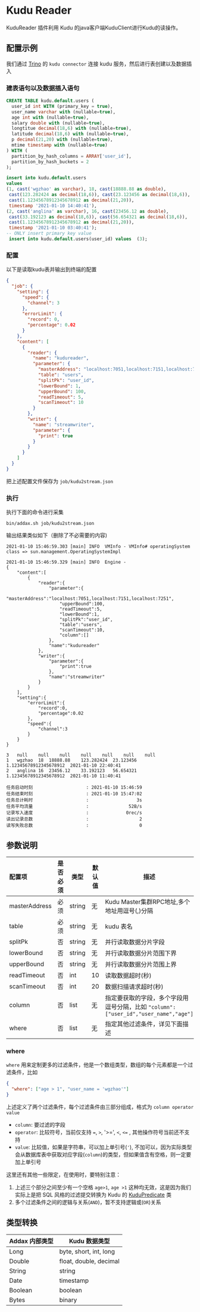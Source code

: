 # Kudu Reader

KuduReader 插件利用 Kudu 的java客户端KuduClient进行Kudu的读操作。


## 配置示例

我们通过 [Trino](https://trino.io)  的 `kudu connector` 连接 kudu 服务，然后进行表创建以及数据插入

### 建表语句以及数据插入语句

```sql
CREATE TABLE kudu.default.users (
  user_id int WITH (primary_key = true),
  user_name varchar with (nullable=true),
  age int with (nullable=true),
  salary double with (nullable=true),
  longtitue decimal(18,6) with (nullable=true),
  latitude decimal(18,6) with (nullable=true),
  p decimal(21,20) with (nullable=true),
  mtime timestamp with (nullable=true)
) WITH (
  partition_by_hash_columns = ARRAY['user_id'],
  partition_by_hash_buckets = 2
);

insert into kudu.default.users 
values 
(1, cast('wgzhao' as varchar), 18, cast(18888.88 as double), 
 cast(123.282424 as decimal(18,6)), cast(23.123456 as decimal(18,6)),
 cast(1.12345678912345678912 as decimal(21,20)), 
 timestamp '2021-01-10 14:40:41'),
(2, cast('anglina' as varchar), 16, cast(23456.12 as double), 
 cast(33.192123 as decimal(18,6)), cast(56.654321 as decimal(18,6)), 
 cast(1.12345678912345678912 as decimal(21,20)), 
 timestamp '2021-01-10 03:40:41');
-- ONLY insert primary key value
 insert into kudu.default.users(user_id) values  (3);
```

### 配置

以下是读取kudu表并输出到终端的配置

```json
{
  "job": {
    "setting": {
      "speed": {
        "channel": 3
      },
      "errorLimit": {
        "record": 0,
        "percentage": 0.02
      }
    },
    "content": [
      {
        "reader": {
          "name": "kudureader",
          "parameter": {
            "masterAddress": "localhost:7051,localhost:7151,localhost:7251",
            "table": "users",
            "splitPk": "user_id",
            "lowerBound": 1,
            "upperBound": 100,
            "readTimeout": 5,
            "scanTimeout": 10
          }
        },
        "writer": {
          "name": "streamwriter",
          "parameter": {
            "print": true
          }
        }
      }
    ]
  }
}
```

把上述配置文件保存为 `job/kudu2stream.json`

### 执行

执行下面的命令进行采集

```shell
bin/addax.sh job/kudu2stream.json
```

输出结果类似如下（删除了不必需要的内容)

```
2021-01-10 15:46:59.303 [main] INFO  VMInfo - VMInfo# operatingSystem class => sun.management.OperatingSystemImpl

2021-01-10 15:46:59.329 [main] INFO  Engine -
{
	"content":[
		{
			"reader":{
				"parameter":{
					"masterAddress":"localhost:7051,localhost:7151,localhost:7251",
					"upperBound":100,
					"readTimeout":5,
					"lowerBound":1,
					"splitPk":"user_id",
					"table":"users",
					"scanTimeout":10,
					"column":[]
				},
				"name":"kudureader"
			},
			"writer":{
				"parameter":{
					"print":true
				},
				"name":"streamwriter"
			}
		}
	],
	"setting":{
		"errorLimit":{
			"record":0,
			"percentage":0.02
		},
		"speed":{
			"channel":3
		}
	}
}

3	null	null	null	null	null	null	null
1	wgzhao	18	18888.88	123.282424	23.123456	1.12345678912345678912	2021-01-10 22:40:41
2	anglina	16	23456.12	33.192123	56.654321	1.12345678912345678912	2021-01-10 11:40:41

任务启动时刻                    : 2021-01-10 15:46:59
任务结束时刻                    : 2021-01-10 15:47:02
任务总计耗时                    :                  3s
任务平均流量                    :               52B/s
记录写入速度                    :              0rec/s
读出记录总数                    :                   2
读写失败总数                    :                   0
```

## 参数说明

| 配置项    | 是否必须 |  类型      |默认值 | 描述                                            |
| :-------- | :------: | ------ | -----|------------------------------------------------|
| masterAddress | 必须 | string  |  无  | Kudu Master集群RPC地址,多个地址用逗号(,)分隔 |
| table | 必须  |  string | 无 | kudu 表名 |
| splitPk | 否 |  string | 无  | 并行读取数据分片字段 |
| lowerBound | 否 | string | 无 | 并行读取数据分片范围下界 |
| upperBound | 否 | string | 无 | 并行读取数据分片范围上界 |
| readTimeout | 否 | int  | 10 | 读取数据超时(秒) |
| scanTimeout | 否  | int | 20  | 数据扫描请求超时(秒) |
| column      | 否  | list | 无 | 指定要获取的字段，多个字段用逗号分隔，比如 `"column":["user_id","user_name","age"]` |
| where       | 否  | list | 无 | 指定其他过滤条件，详见下面描述 |

### where

`where` 用来定制更多的过滤条件，他是一个数组类型，数组的每个元素都是一个过滤条件，比如

```json
{
  "where": ["age > 1", "user_name = 'wgzhao'"] 
}
```

上述定义了两个过滤条件，每个过滤条件由三部分组成，格式为  `column operator value`

- `column`: 要过滤的字段
- `operator`: 比较符号，当前仅支持 `=`,  `>`, '>=', `<`, `<=` , 其他操作符号当前还不支持
- `value`: 比较值，如果是字符串，可以加上单引号(`'`), 不加可以，因为实际类型会从数据库表中获取对应字段(`column`)的类型，但如果值含有空格，则一定要加上单引号

这里还有其他一些限定，在使用时，要特别注意：

1. 上述三个部分之间至少有一个空格 `age>1`, `age >1` 这种均无效，这是因为我们实际上是把 SQL 风格的过滤提交转换为 Kudu 的 [KuduPredicate](https://kudu.apache.org/releases/1.14.0/apidocs/org/apache/kudu/client/KuduPredicate.html) 类
2. 多个过滤条件之间的逻辑与关系(`AND`)，暂不支持逻辑或(`OR`)关系

## 类型转换

| Addax 内部类型| Kudu 数据类型    |
| -------- | -----  |
| Long     | byte, short, int, long |
| Double   | float, double, decimal |
| String   | string |
| Date     | timestamp  |
| Boolean  | boolean |
| Bytes    | binary |
